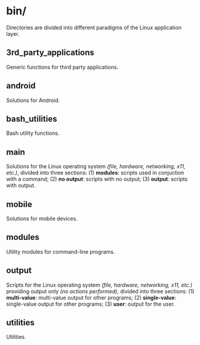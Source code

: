 
# bin/

Directories are divided into different paradigms of the Linux application layer.

## 3rd_party_applications

Generic functions for third party applications.

## android

Solutions for Android.

## bash_utilities

Bash utility functions.

## main

Solutions for the Linux operating system *(file, hardware, networking, x11, etc.)*, divided into three sections: (1) **modules**: scripts used in conjuction with a command; (2) **no output**: scripts with no output; (3) **output**: scripts with output.

## mobile

Solutions for mobile devices.

## modules

Utility modules for command-line programs.

## output

Scripts for the Linux operating system *(file, hardware, networking, x11, etc.)* providing output only *(no actions performed)*, divided into three sections: (1) **multi-value**: multi-value output for other programs; (2) **single-value**: single-value output for other programs; (3) **user**: output for the user.

## utilities

Utilities.
